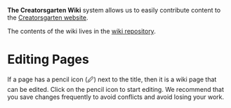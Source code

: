 **The Creatorsgarten Wiki** system allows us to easily contribute content to the [Creatorsgarten website](/).

The contents of the wiki lives in the [wiki repository](https://github.com/creatorsgarten/wiki).

# Editing Pages

If a page has a pencil icon (🖉) next to the title, then it is a wiki page that can be edited. Click on the pencil icon to start editing. We recommend that you save changes frequently to avoid conflicts and avoid losing your work.